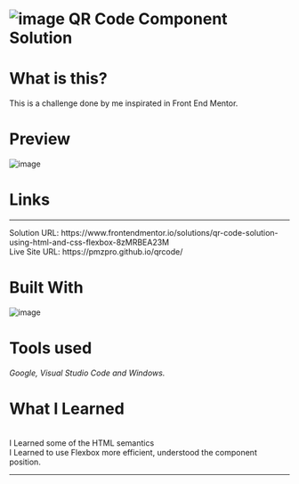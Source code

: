# ![image](https://github.com/pmzpro/qrcode/assets/142250942/f3a2e84b-1f5c-4ec9-8f7f-9cc7bf64abdf) QR Code Component Solution

# What is this?
This is a challenge done by me inspirated in Front End Mentor.

# Preview
![image](https://github.com/pmzpro/qrcode/assets/142250942/55023eab-40b9-410f-b72b-01b71a7631dc)

# Links
<hr>
Solution URL: https://www.frontendmentor.io/solutions/qr-code-solution-using-html-and-css-flexbox-8zMRBEA23M <br>
Live Site URL: https://pmzpro.github.io/qrcode/

# Built With
![image](https://github.com/pmzpro/qrcode/assets/142250942/86403bc0-6a50-42ce-bcc4-282cbfeb1543)

# Tools used
*Google, Visual Studio Code and Windows.*

# What I Learned
<br>
I Learned some of the HTML semantics <br>
I Learned to use Flexbox more efficient, understood the component position.
<hr>
